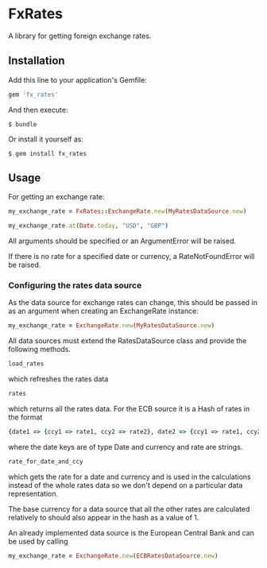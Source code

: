 # FxRates

A library for getting foreign exchange rates.

## Installation

Add this line to your application's Gemfile:

```ruby
gem 'fx_rates'
```

And then execute:

    $ bundle

Or install it yourself as:

    $ gem install fx_rates

## Usage

For getting an exchange rate:

```ruby
my_exchange_rate = FxRates::ExchangeRate.new(MyRatesDataSource.new)

my_exchange_rate.at(Date.today, "USD", "GBP")
```

All arguments should be specified or an ArgumentError will be raised.

If there is no rate for a specified date or currency, a RateNotFoundError will be raised.

### Configuring the rates data source

As the data source for exchange rates can change, this should be passed in as an argument when creating an ExchangeRate instance:

```ruby
my_exchange_rate = ExchangeRate.new(MyRatesDataSource.new)
```

All data sources must extend the RatesDataSource class and provide the following methods.

```ruby
load_rates
```

which refreshes the rates data 

```ruby
rates
```

which returns all the rates data. For the ECB source it is a Hash of rates in the format

```ruby
{date1 => {ccy1 => rate1, ccy2 => rate2}, date2 => {ccy1 => rate1, ccy2 => rate2}}
```
where the date keys are of type Date and currency and rate are strings.

```ruby
rate_for_date_and_ccy
```
which gets the rate for a date and currency and is used in the calculations instead of the whole rates data so we don't depend on a particular data representation.


The base currency for a data source that all the other rates are calculated relatively to should also appear in the hash as a value of 1.

An already implemented data source is the European Central Bank and can be used by calling

```ruby
my_exchange_rate = ExchangeRate.new(ECBRatesDataSource.new)
```

